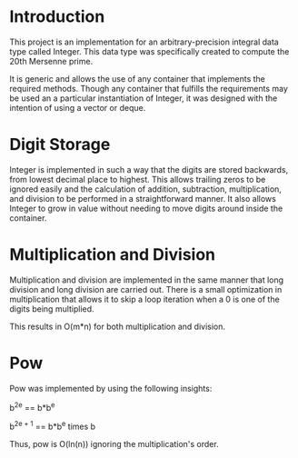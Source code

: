 # Introduction #

This project is an implementation for an arbitrary-precision integral data type called Integer.  This data type was specifically created to compute the 20th Mersenne prime.

It is generic and allows the use of any container that implements the required methods.  Though any container that fulfills the requirements may be used an a particular instantiation of Integer, it was designed with the intention of using a vector or deque.

# Digit Storage #

Integer is implemented in such a way that the digits are stored backwards, from lowest decimal place to highest.  This allows trailing zeros to be ignored easily and the calculation of addition, subtraction, multiplication, and division to be performed in a straightforward manner.  It also allows Integer to grow in value without needing to move digits around inside the container.

# Multiplication and Division #

Multiplication and division are implemented in the same manner that long division and long division are carried out.  There is a small optimization in multiplication that allows it to skip a loop iteration when a 0 is one of the digits being multiplied.

This results in O(m\*n) for both multiplication and division.


# Pow #

Pow was implemented by using the following insights:

b<sup>2e</sup> == b\*b<sup>e</sup>

b<sup>2e + 1</sup> == b\*b<sup>e</sup> times b

Thus, pow is O(ln(n)) ignoring the multiplication's order.